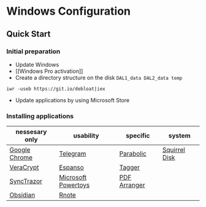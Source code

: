 # Windows Configuration

## Quick Start 

### Initial preparation

- Update Windows
- [[Windows Pro activation]] 
- Create a directory structure on the disk `DAL1_data DAL2_data temp`
```
iwr -useb https://git.io/debloat|iex
```
- Update applications by using Microsoft Store

### Installing applications

| nessesary only | usability | specific | system |
| ---- | ---- | ---- | ---- |
| [Google Chrome](https://www.google.com/chrome/) | [Telegram](https://desktop.telegram.org/) | [Parabolic](https://github.com/NickvisionApps/Parabolic/releases) | [Squirrel Disk](https://github.com/adileo/squirreldisk/releases) |
| [VeraCrypt](https://veracrypt.eu/en/Downloads.html) | [Espanso](https://github.com/federico-terzi/espanso/releases/download/v2.1.8/Espanso-Win-Installer-x86_64.exe) | [Tagger](https://github.com/NickvisionApps/Tagger/releases) |  |
| [SyncTrazor](https://github.com/canton7/SyncTrayzor/releases) | [Microsoft Powertoys](https://apps.microsoft.com/detail/XP89DCGQ3K6VLD?hl=en-au&gl=US) | [PDF Arranger](https://github.com/pdfarranger/pdfarranger/releases) |  |
| [Obsidian](https://obsidian.md/download) | [Rnote](https://github.com/flxzt/rnote/) |  |  |
